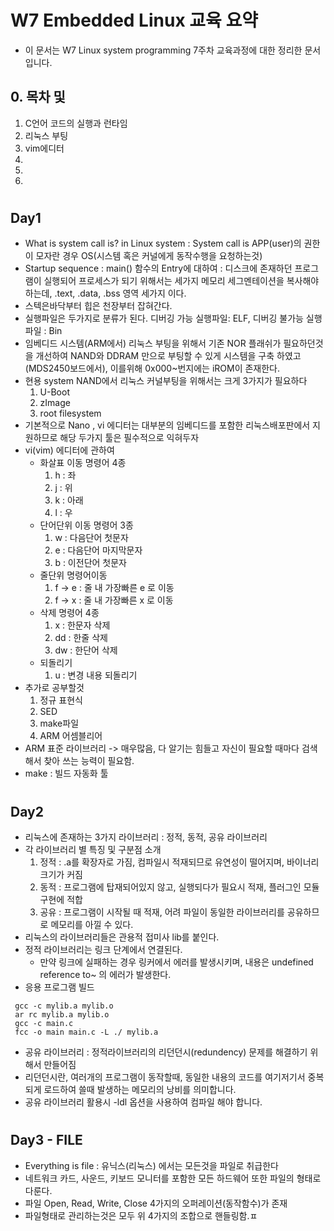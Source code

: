 #
# W7 Embedded Linux 교육 요약
   - 이 문서는 W7 Linux system programming 7주차 교육과정에 대한 정리한 문서 입니다.
 ## 0. 목차 및
   1. C언어 코드의 실행과 런타임
   2. 리눅스 부팅
   3. vim에디터
   4. 
   5. 
   6. 


 #
 ## Day1
   - What is system call is? in Linux system : System call is APP(user)의 권한이 모자란 경우 OS(시스템 혹은 커널에게 동작수행을 요청하는것)
   - Startup sequence : main() 함수의 Entry에 대하여 : 디스크에 존재하던 프로그램이 실행되어 프로세스가 되기 위해서는 세가지 메모리 세그멘테이션을 복사해야 하는데, .text, .data, .bss 영역 세가지 이다.
   - 스텍은바닥부터 힙은 천장부터 잡혀간다.
   - 실행파일은 두가지로 분류가 된다. 디버깅 가능 실행파일: ELF, 디버깅 불가능 실행파일 : Bin
   - 임베디드 시스템(ARM에서) 리눅스 부팅을 위해서 기존 NOR 플래쉬가 필요하던것을 개선하여 NAND와 DDRAM 만으로 부팅할 수 있게 시스템을 구축 하였고(MDS2450보드에서), 이를위해 0x000~번지에는 iROM이 존재한다.
   - 현용 system NAND에서 리눅스 커널부팅을 위해서는 크게 3가지가 필요하다
     1. U-Boot
     2. zImage
     3. root filesystem
   - 기본적으로 Nano , vi 에디터는 대부분의 임베디드를 포함한 리눅스배포판에서 지원하므로 해당 두가지 툴은 필수적으로 익혀두자
   - vi(vim) 에디터에 관하여
     - 화살표 이동 명령어 4종
       1. h : 좌
       2. j : 위
       3. k : 아래
       4. l : 우
     - 단어단위 이동 명령어 3종
       1. w : 다음단어 첫문자
       2. e : 다음단어 마지막문자
       3. b : 이전단어 첫문자
     - 줄단위 명령어이동 
       1. f -> e : 줄 내 가장빠른 e 로 이동
       2. f -> x : 줄 내 가장빠른 x 로 이동
     - 삭제 명령어 4종
       1. x : 한문자 삭제
       2. dd : 한줄 삭제
       3. dw : 한단어 삭제
     - 되돌리기
       1. u : 변경 내용 되돌리기
   - 추가로 공부할것
     1. 정규 표현식
     2. SED
     3. make파일
     4. ARM 어셈블리어
   - ARM 표준 라이브러리 -> 매우많음, 다 알기는 힘들고 자신이 필요할 때마다 검색해서 찾아 쓰는 능력이 필요함.
   - make : 빌드 자동화 툴
 #
 ## Day2
   - 리눅스에 존재하는 3가지 라이브러리 : 정적, 동적, 공유 라이브러리
   - 각 라이브러리 별 특징 및 구분점 소개
     1. 정적 : .a를 확장자로 가짐, 컴파일시 적재되므로 유연성이 떨어지며, 바이너리 크기가 커짐
     2. 동적 : 프로그램에 탑재되어있지 않고, 실행되다가 필요시 적재, 플러그인 모듈 구현에 적합
     3. 공유 : 프로그램이 시작될 때 적재, 어려 파일이 동일한 라이브러리를 공유하므로 메모리를 아낄 수 있다.
   - 리눅스의 라이브러리들은 관용적 접미사 lib를 붙인다.
   - 정적 라이브러리는 링크 단계에서 연결된다.
     - 만약 링크에 실패하는 경우 링커에서 에러를 발생시키며, 내용은 undefined reference to~ 의 에러가 발생한다.
   - 응용 프로그램 빌드 
   ```shell
    gcc -c mylib.a mylib.o
    ar rc mylib.a mylib.o
    gcc -c main.c
    fcc -o main main.c -L ./ mylib.a
   ```
   - 공유 라이브러리 : 정적라이브러리의 리던던시(redundency) 문제를 해결하기 위해서 만들어짐
   - 리던던시란, 여러개의 프로그램이 동작할때, 동일한 내용의 코드를 여기저기서 중복되게 로드하여 쓸때 발생하는 메모리의 낭비를 의미합니다.
   - 공유 라이브러리 활용시 -ldl 옵션을 사용하여 컴파일 해야 합니다.
 #
 ## Day3 - FILE
   - Everything is file : 유닉스(리눅스) 에서는 모든것을 파일로 취급한다
   - 네트워크 카드, 사운드, 키보드 모니터를 포함한 모든 하드웨어 또한 파일의 형태로 다룬다.
   - 파일 Open, Read, Write, Close 4가지의 오퍼레이션(동작함수)가 존재
   - 파일형태로 관리하는것은 모두 위 4가지의 조합으로 핸들링함.ㅍ   

